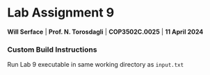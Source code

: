 # Lab Assignment 9

**Will Serface** |
**Prof. N. Torosdagli** |
**COP3502C.0025** |
**11 April 2024**

### Custom Build Instructions

Run Lab 9 executable in same working directory as `input.txt`
